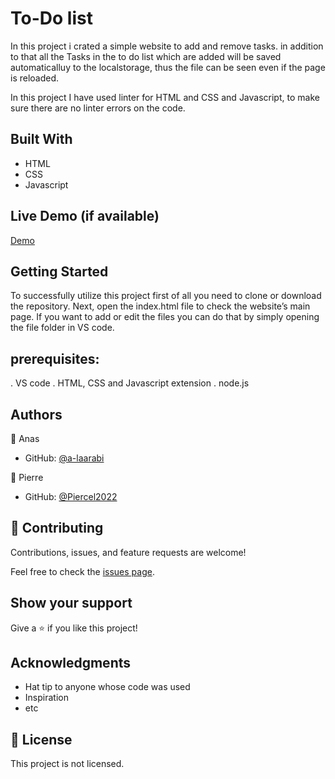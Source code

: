 # To-Do list

In this project i crated a simple website to add and remove tasks. in addition to that all the Tasks in the to do list which are added will be saved automaticalluy to the localstorage, thus the file can be seen even if the page is reloaded.

In this project I have used linter for HTML and CSS and Javascript, to make sure there are no linter errors on the code.

## Built With

- HTML
- CSS
- Javascript


## Live Demo (if available)

[Demo](https://a-laarabi.github.io/To-Do-list/dist/)


## Getting Started

To successfully utilize this project first of all you need to clone or download the repository. Next, open the index.html file to check the website’s main page. If you want to add or edit the files you can do that by simply opening the file folder in VS code.


## prerequisites:
. VS code
. HTML, CSS and Javascript extension
. node.js 


## Authors

👤 Anas
- GitHub: [@a-laarabi](https://github.com/a-laarabi)

👤 Pierre
- GitHub: [@Piercel2022](https://github.com/Piercel2022)

## 🤝 Contributing

Contributions, issues, and feature requests are welcome!

Feel free to check the [issues page](https://github.com/a-laarabi/To-Do-list/issues).

## Show your support

Give a ⭐️ if you like this project!

## Acknowledgments

- Hat tip to anyone whose code was used
- Inspiration
- etc

## 📝 License

This project is not licensed.